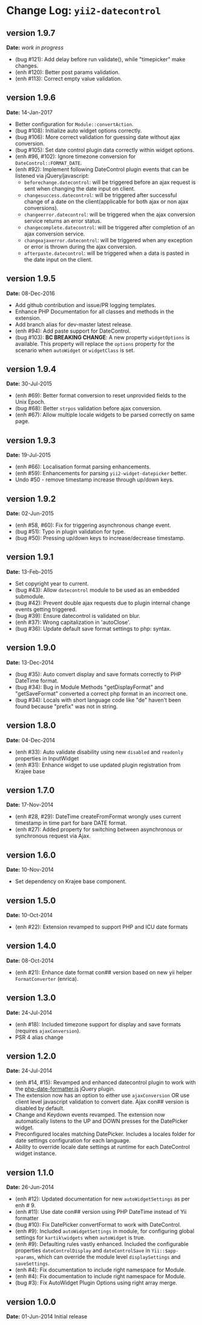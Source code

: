 Change Log: `yii2-datecontrol`
==============================

## version 1.9.7

**Date:** _work in progress_

- (bug #121): Add delay before run validate(), while "timepicker" make changes.
- (enh #120): Better post params validation.
- (enh #113): Correct empty value validation.

## version 1.9.6

**Date:** 14-Jan-2017

- Better configuration for `Module::convertAction`.
- (bug #108): Initialize auto widget options correctly.
- (bug #106): More correct validation for guessing date without ajax conversion.
- (bug #105): Set date control plugin data correctly within widget options.
- (enh #96, #102): Ignore timezone conversion for `DateControl::FORMAT_DATE`.
- (enh #92): Implement following DateControl plugin events that can be listened via jQuery/javascript:
   - `beforechange.datecontrol`: will be triggered before an ajax request is sent when changing the date input on client.
   - `changesuccess.datecontrol`: will be triggered after successful change of a date on the client(applicable for both ajax or non ajax conversions). 
   - `changeerror.datecontrol`: will be triggered when the ajax conversion service returns an error status.
   - `changecomplete.datecontrol`: will be triggered after completion of an ajax conversion service.
   - `changeajaxerror.datecontrol`: will be triggered when any exception or error is thrown during the ajax conversion.
   - `afterpaste.datecontrol`: will be triggered when a data is pasted in the date input on the client.   

## version 1.9.5

**Date:** 08-Dec-2016

- Add github contribution and issue/PR logging templates.
- Enhance PHP Documentation for all classes and methods in the extension.
- Add branch alias for dev-master latest release.
- (enh #94): Add paste support for DateControl.
- (bug #103): **BC BREAKING CHANGE**: A new property `widgetOptions` is available. This property will replace the `options` property for the scenario when `autoWidget` or `widgetClass` is set.

## version 1.9.4

**Date:** 30-Jul-2015

- (enh #69): Better format conversion to reset unprovided fields to the Unix Epoch.
- (bug #68): Better `strpos` validation before ajax conversion.
- (enh #67): Allow multiple locale widgets to be parsed correctly on same page.

## version 1.9.3

**Date:** 19-Jul-2015

- (enh #66): Localisation format parsing enhancements.
- (enh #59): Enhancements for parsing `yii2-widget-datepicker` better.
- Undo #50 - remove timestamp increase through up/down keys.

## version 1.9.2

**Date:** 02-Jun-2015

- (enh #58, #60): Fix for triggering asynchronous change event.
- (bug #51): Typo in plugin validation for type.
- (bug #50): Pressing up/down keys to increase/decrease timestamp.

## version 1.9.1

**Date:** 13-Feb-2015

- Set copyright year to current.
- (bug #43): Allow `datecontrol` module to be used as an embedded submodule.
- (bug #42): Prevent double ajax requests due to plugin internal change events getting triggered.
- (bug #39): Ensure datecontrol is validated on blur.
- (enh #37): Wrong capitalization in 'autoClose'.
- (bug #36): Update default save format settings to php: syntax.

## version 1.9.0

**Date:** 13-Dec-2014

- (bug #35): Auto convert display and save formats correctly to PHP DateTime format.
- (bug #34): Bug in Module Methods "getDisplayFormat" and "getSaveFormat" converted a correct php format in an incorrect one.
- (bug #34): Locals with short language code like "de" haven't been found because "prefix" was not in string. 

## version 1.8.0

**Date:** 04-Dec-2014

- (enh #33): Auto validate disability using new `disabled` and `readonly` properties in InputWidget
- (enh #31): Enhance widget to use updated plugin registration from Krajee base 

## version 1.7.0

**Date:** 17-Nov-2014

- (enh #28, #29): DateTime createFromFormat wrongly uses current timestamp in time part for bare DATE format.
- (enh #27): Added property for switching between asynchronous or synchronous request via Ajax.

## version 1.6.0

**Date:** 10-Nov-2014

- Set dependency on Krajee base component.

## version 1.5.0

**Date:** 10-Oct-2014

- (enh #22): Extension revamped to support PHP and ICU date formats 

## version 1.4.0

**Date:** 08-Oct-2014

- (enh #21): Enhance date format con## version based on new yii helper `FormatConverter` (enrica).

## version 1.3.0

**Date:** 24-Jul-2014

- (enh #18): Included timezone support for display and save formats (requires `ajaxConversion`).
- PSR 4 alias change

## version 1.2.0

**Date:** 24-Jul-2014

- (enh #14, #15): Revamped and enhanced datecontrol plugin to work with the [php-date-formatter.js](https://github.com/kartik-v/php-date-formatter) jQuery plugin.
- The extension now has an option to either use `ajaxConversion` OR use client level javascript validation to convert date. Ajax con## version is disabled by default.
- Change and Keydown events revamped. The extension now automatically listens to the UP and DOWN presses for the DatePicker widget.
- Preconfigured locales matching DatePicker. Includes a locales folder for date settings configuration for each language.
- Ability to override locale date settings at runtime for each DateControl widget instance.

## version 1.1.0

**Date:** 26-Jun-2014

- (enh #12): Updated documentation for new `autoWidgetSettings` as per enh # 9.
- (enh #11): Use date con## version using PHP DateTime instead of Yii formatter
- (bug #10): Fix DatePicker convertFormat to work with DateControl.
- (enh #9): Included `autoWidgetSettings` in module, for configuring global settings for `kartik\widgets` when `autoWidget` is true.
- (enh #9): Defaulting rules vastly enhanced. Included the configurable properties `dateControlDisplay` and `dateControlSave` in 
   `Yii::$app->params`, which can override the module level `displaySettings` and `saveSettings`.
- (enh #4): Fix documentation to include right namespace for Module.
- (enh #4): Fix documentation to include right namespace for Module.
- (bug #3): Fix AutoWidget Plugin Options using right array merge.

## version 1.0.0

**Date:** 01-Jun-2014
Initial release
